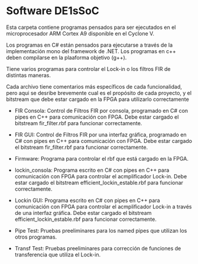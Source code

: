 # Software DE1sSoC

Esta carpeta contiene programas pensados para ser ejecutados en el microprocesador ARM Cortex A9 disponible en el Cyclone V.

Los programas en C# están pensados para ejecutarse a través de la implementación mono del framework de .NET. Los programas en c++ deben compilarse en la plaaforma objetivo (g++).

Tiene varios programas para controlar el Lock-in o los filtros FIR de distintas maneras. 

Cada archivo tiene comentarios más específicos de cada funcionalidad, pero aqui se desribe brevemente cual es el propósito de cada proyecto, y el bitstream que debe estar cargado en la FPGA para utilizarlo correctamente

- FIR Consola: Control de Filtros FIR por consola, programado en C# con pipes en C++ para comunicación con FPGA. Debe estar cargado el bitstream fir_filter.rbf para funcionar correctamente.

- FIR GUI: Control de Filtros FIR por una interfaz gráfica, programado en C# con pipes en C++ para comunicación con FPGA. Debe estar cargado el bitstream fir_filter.rbf para funcionar correctamente.

- Firmware: Programa para controlar el rbf que está cargado en la FPGA. 

- lockin_consola: Programa escrito en C# con pipes en C++ para comunicación con FPGA para controlar el acmplificador Lock-in. Debe estar cargado el bitstream efficient_lockin_estable.rbf para funcionar correctamente.

- Lockin GUI: Programa escrito en C# con pipes en C++ para comunicación con FPGA para controlar el acmplificador Lock-in a través de una interfaz gráfica. Debe estar cargado el bitstream efficient_lockin_estable.rbf para funcionar correctamente.

- Pipe Test: Pruebas preeliminares para los named pipes que utilizan los otros programas.

- Transf Test: Pruebas preeliminares para corrección de funciones de transferencia que utiliza el Lock-in.